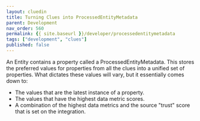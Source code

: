 ```yaml
---
layout: cluedin
title: Turning Clues into ProcessedEntityMetadata
parent: Development
nav_order: 560
permalink: {{ site.baseurl }}/developer/processedentitymetadata
tags: ["development", "clues"]
published: false
---
```


An Entity contains a property called a ProcessedEntityMetadata. This stores the preferred values for properties from all the clues into a unified set of properties. What dictates these values will vary, but it essentially comes down to:

 - The values that are the latest instance of a property.
 - The values that have the highest data metric scores.
 - A combination of the highest data metrics and the source "trust" score that is set on the integration. 